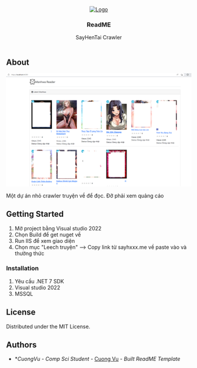 ﻿<br/>
<p align="center">
  <a href="https://github.com/ShaanCoding/ReadME-Generator">
    <img src="https://readme.shaankhan.dev/images/logo.png" alt="Logo" width="80" height="80">
  </a>

  <h3 align="center">ReadME</h3>

  <p align="center">
    SayHenTai Crawler
    <br/>
    <br/>
  </p>
</p>



## About

![Screen Shot](items/Screenshot.png)

Một dự án nhỏ crawler truyện về để đọc. Đỡ phải xem quảng cáo


## Getting Started

1. Mở project bằng Visual studio 2022 
2. Chọn Build để get nuget về
3. Run IIS để xem giao diện
4. Chọn mục "Leech truyện" --> Copy link từ sayhxxx.me về paste vào và thưởng thức

### Installation

1. Yêu cầu .NET 7 SDK
2. Visual studio 2022
3. MSSQL 


## License

Distributed under the MIT License.

## Authors

* **CuongVu* - *Comp Sci Student* - [Cuong Vu](https://github.com/cuongvu0203) - *Built ReadME Template*
